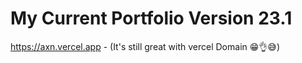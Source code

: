 # My Current Portfolio Version 23.1
https://axn.vercel.app - (It's still great with vercel Domain 😁👌😅)
